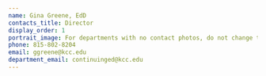 ```yaml
---
name: Gina Greene, EdD
contacts_title: Director
display_order: 1
portrait_image: For departments with no contact photos, do not change this field.
phone: 815-802-8204
email: ggreene@kcc.edu
department_email: continuinged@kcc.edu
---
```

